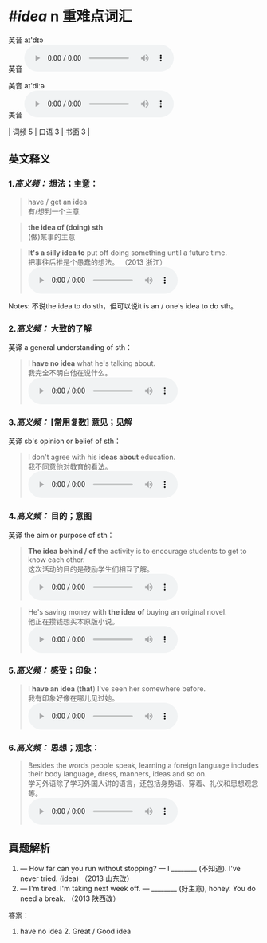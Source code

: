 # ***\#idea*** n  重难点词汇
英音 aɪ'dɪə  
英音
<audio src="./media/idea-B.aac" controls="controls"></audio>

美音 aɪ'diːə  
美音
<audio src="./media/idea.aac" controls="controls"></audio>



| 词频 5 | 口语 3 | 书面 3 |  

英文释义
---
### 1.*高义频：* **想法；主意：**  

 > have / get an idea   
 > 有/想到一个主意    

 > **the idea of (doing) sth**  
 > (做)某事的主意    

 > **It's a silly idea to** put off doing something until a future time.  
 > 把事往后推是个愚蠢的想法。  （2013 浙江）  
<audio src="./media/idea50.aac" controls="controls"></audio>

Notes: 不说the idea to do sth，但可以说it is an / one's idea to do sth。  
### 2.*高义频：* **大致的了解**  
英译 a general understanding of sth：

 > I **have no idea** what he's talking about.  
 > 我完全不明白他在说什么。    
<audio src="./media/idea-517_AAC.aac" controls="controls"></audio>

### 3.*高义频：* **[常用复数] 意见；见解**  
英译 sb's opinion or belief of sth：

 > I don't agree with his **ideas about** education.  
 > 我不同意他对教育的看法。    
<audio src="./media/idea-4.aac" controls="controls"></audio>

### 4.*高义频：* **目的；意图**  
英译 the aim or purpose of sth：

 > **The idea behind / of** the activity is to encourage students to get to know each other.   
 > 这次活动的目的是鼓励学生们相互了解。    
<audio src="./media/idea-5.aac" controls="controls"></audio>

 > He's saving money with **the idea of** buying an original novel.  
 > 他正在攒钱想买本原版小说。    
<audio src="./media/idea-517-1_AAC.aac" controls="controls"></audio>

### 5.*高义频：* **感受；印象：**  

 > I **have an idea** (**that**) I've seen her somewhere before.  
 > 我有印象好像在哪儿见过她。    
<audio src="./media/idea-7.aac" controls="controls"></audio>

### 6.*高义频：* **思想；观念：**  

 > Besides the words people speak, learning a foreign language includes their body language, dress, manners, ideas and so on.  
 > 学习外语除了学习外国人讲的语言，还包括身势语、穿着、礼仪和思想观念等。    
<audio src="./media/idea-517-2_AAC.aac" controls="controls"></audio>


真题解析
---
1. — How far can you run without stopping?
— I ________ (不知道). I've never tried. (idea)  （2013 山东改）  
2.  — I'm tired. I'm taking next week off.
— ________ (好主意), honey. You do need a break.  （2013 陕西改）  

答案：
1. have no idea  2. Great / Good idea  

